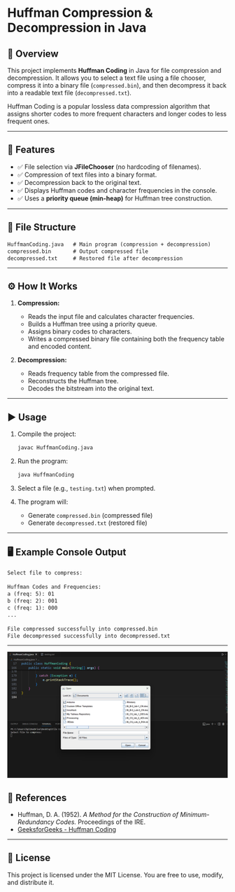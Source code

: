 # Huffman Compression & Decompression in Java

## 📌 Overview

This project implements **Huffman Coding** in Java for file compression and decompression. It allows you to select a text file using a file chooser, compress it into a binary file (`compressed.bin`), and then decompress it back into a readable text file (`decompressed.txt`).

Huffman Coding is a popular lossless data compression algorithm that assigns shorter codes to more frequent characters and longer codes to less frequent ones.

---

## 🚀 Features

* ✅ File selection via **JFileChooser** (no hardcoding of filenames).
* ✅ Compression of text files into a binary format.
* ✅ Decompression back to the original text.
* ✅ Displays Huffman codes and character frequencies in the console.
* ✅ Uses a **priority queue (min-heap)** for Huffman tree construction.

---

## 📂 File Structure

```
HuffmanCoding.java   # Main program (compression + decompression)
compressed.bin       # Output compressed file
decompressed.txt     # Restored file after decompression
```

---

## ⚙️ How It Works

1. **Compression:**

   * Reads the input file and calculates character frequencies.
   * Builds a Huffman tree using a priority queue.
   * Assigns binary codes to characters.
   * Writes a compressed binary file containing both the frequency table and encoded content.

2. **Decompression:**

   * Reads frequency table from the compressed file.
   * Reconstructs the Huffman tree.
   * Decodes the bitstream into the original text.

---

## ▶️ Usage

1. Compile the project:

   ```bash
   javac HuffmanCoding.java
   ```

2. Run the program:

   ```bash
   java HuffmanCoding
   ```

3. Select a file (e.g., `testing.txt`) when prompted.

4. The program will:

   * Generate `compressed.bin` (compressed file)
   * Generate `decompressed.txt` (restored file)

---

## 🖥️ Example Console Output

```
Select file to compress:

Huffman Codes and Frequencies:
a (freq: 5): 01
b (freq: 2): 001
c (freq: 1): 000
...

File compressed successfully into compressed.bin
File decompressed successfully into decompressed.txt
```

---

![image alt](https://github.com/adityadinkarpatil684/Huffman-Encoder-Decoder/blob/04a96408da94bfa305d919bcfc88d28a5e71ab06/Screenshot%202025-08-25%20191621.png)

## 📖 References

* Huffman, D. A. (1952). *A Method for the Construction of Minimum-Redundancy Codes.* Proceedings of the IRE.
* [GeeksforGeeks - Huffman Coding](https://www.geeksforgeeks.org/huffman-coding-greedy-algo-3/)

---

## 📝 License

This project is licensed under the MIT License. You are free to use, modify, and distribute it.
